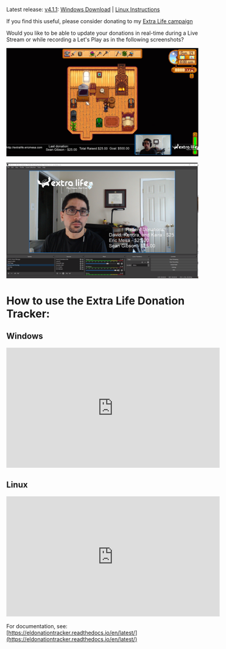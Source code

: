 Latest release: [v4.1.1](https://github.com/djotaku/ELDonationTracker/releases/tag/v4.1.1): 
[Windows Download](https://github.com/djotaku/ELDonationTracker/releases/download/v4.1.1/Extra.Life.Donation.Tracker.for.Windows.v4.1.1.zip) |
[Linux Instructions](https://eldonationtracker.readthedocs.io/en/latest/installation.html)

If you find this useful, please consider donating to my [Extra Life campaign](http://extralife.ericmesa.com) 

Would you like to be able to update your donations in real-time during a Live Stream or while recording a Let's Play as in the following screenshots?

![Updates while in-game](https://github.com/djotaku/ELDonationTracker/raw/devel/screenshots/IngameUpdates.png)

![Updates while the webcam is the main focus](https://github.com/djotaku/ELDonationTracker/raw/devel/screenshots/RecentDonations.png)

# How to use the Extra Life Donation Tracker:

## Windows

<iframe width="560" height="315" src="https://www.youtube.com/embed/yPL3hDivwPE" frameborder="0" allow="accelerometer; autoplay; encrypted-media; gyroscope; picture-in-picture" allowfullscreen></iframe>

## Linux

<iframe width="560" height="315" src="https://www.youtube.com/embed/ruS6GUZiceQ" frameborder="0" allow="accelerometer; autoplay; encrypted-media; gyroscope; picture-in-picture" allowfullscreen></iframe>

For documentation, see: [https://eldonationtracker.readthedocs.io/en/latest/](https://eldonationtracker.readthedocs.io/en/latest/)
